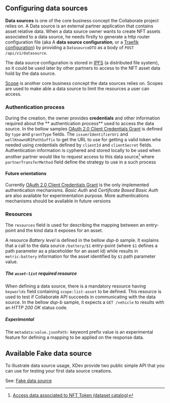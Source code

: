 ## Configuring data sources

**Data sources** is one of the core business concept the Collaborate project relies on. A Data
source is an external partner application that contains asset relative data. When a data source
owner wants to create NFT assets associated to a data source, he needs firstly to generate a http
router configuration file (aka A **data source configuration**, or
a [Traefik configuration](https://doc.traefik.io/traefik/)) by providing a `DatasourceDTO` as a body
of  `POST /api/v1/datasource`.

The data source configuration is stored in [IPFS](https://ipfs.io/) (a distributed file system), so
it could be used later by other partners to access to the NFT asset data hold by the data source.

[Scope](https://oauth.net/2/scope/) is another core business concept the data sources relies on.
Scopes are used to make able a data source to limit the resources a user can access.

### Authentication process

During the creation, the owner provides **credentials** and other information required about the **
authentication process** used to access the data source. In the bellow
samples [OAuth 2.0 Client Credentials Grant](https://oauth.net/2/grant-types/client-credentials/) is
defined by `type` and `grantType` fields. The `issuerIdentifierUri` and `wellKnownURIPathSuffix` to
get the URL to use for getting a valid token whe needed using credentials defined by `clientId`
and `clientSecret` fields. Authentication information is cyphered and stored locally to be used when
another partner would like to request access to this data source[^1] where `partnerTransferMethod`
field define the strategy to use in a such process

#### Future orientations

Currently  [OAuth 2.0 Client Credentials Grant](https://oauth.net/2/grant-types/client-credentials/)
is the only implemented authentication mechanisms.
_Basic Auth_ and _Certificate Based Basic Auth_ are also available for experimentation purpose. More
authentications mechanisms should be available in future versions

[^1]: [Access data associated to NFT Token (dataset catalog)](access-nft-dataset-catalog.md)

### Resources

The `resources` field is used for describing the mapping between an entry-point and the kind data it
exposes for an asset.

A resource _Battery level_ is defined in the bellow _dsp-b_ sample. It explains that a call to the
data source `/battery/$1` entry-point (where `$1` defines a path parameter as a placeholder for an
asset id) while results in `metric:battery` information for the asset identified by `$1` path
parameter value.

##### The `asset-list` required resource

When defining a data source, there is a mandatory resource having `keyworlds` field
containing `scope:list-asset` to be defined. This resource is used to test if Collaborate API
succeeds in communicating with the data source. In the bellow _dsp-b_ sample, it expects
a `GET /vehicle` to results with an _HTTP 200 OK_ status code.

##### Experimental

The `metadata:value.jsonPath:` keyword prefix value is an experimental feature for defining a
mapping to be applied on the response data.

## Available Fake data source

To illustrate data source usage, XDev provide two public simple API that you can use for testing
your first data source creations.

See: [Fake data source](fake-data-source.md)
